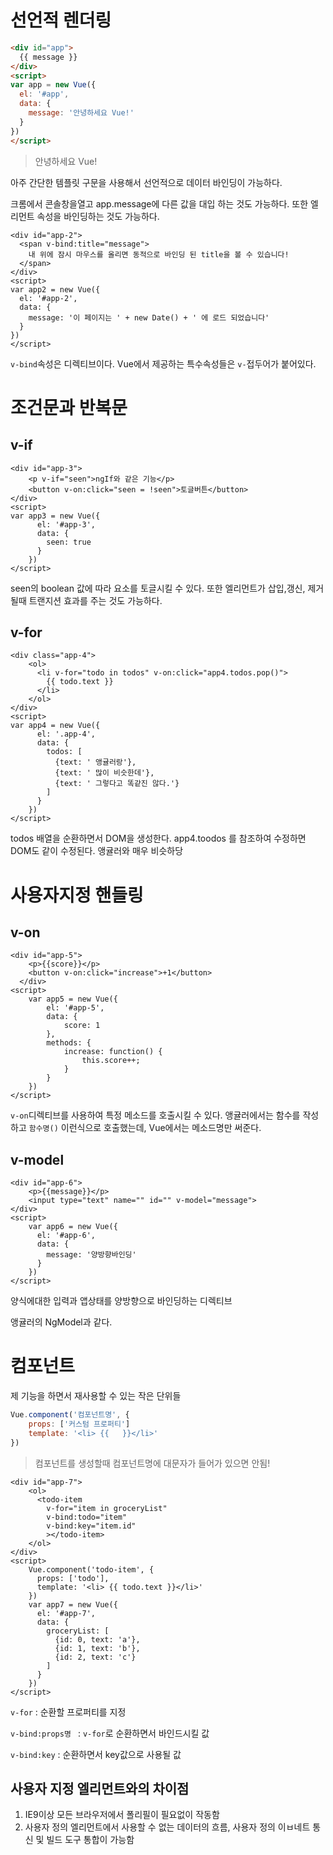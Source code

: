 # 선언적 렌더링

```html
<div id="app">
  {{ message }}
</div>
<script>
var app = new Vue({
  el: '#app',
  data: {
    message: '안녕하세요 Vue!'
  }
})
</script>
```

> 안녕하세요 Vue! 



아주 간단한 템플릿 구문을 사용해서 선언적으로 데이터 바인딩이 가능하다.

크롬에서 콘솔창을열고 app.message에 다른 값을 대입 하는 것도 가능하다.  또한  엘리먼트 속성을 바인딩하는 것도 가능하다.



```vue
<div id="app-2">
  <span v-bind:title="message">
    내 위에 잠시 마우스를 올리면 동적으로 바인딩 된 title을 볼 수 있습니다!
  </span>
</div>
<script>
var app2 = new Vue({
  el: '#app-2',
  data: {
    message: '이 페이지는 ' + new Date() + ' 에 로드 되었습니다'
  }
})
</script>
```

`v-bind`속성은 디렉티브이다. Vue에서 제공하는 특수속성들은 `v-`접두어가 붙어있다.



# 조건문과 반복문



## v-if

```vue
<div id="app-3">
    <p v-if="seen">ngIf와 같은 기능</p>
    <button v-on:click="seen = !seen">토글버튼</button>
</div>
<script>
var app3 = new Vue({
      el: '#app-3',
      data: {
        seen: true
      }
    })
</script>
```

seen의 boolean 값에 따라 요소를 토글시킬 수 있다. 또한 엘리먼트가 삽입,갱신, 제거 될때 트랜지션 효과를 주는 것도 가능하다.



## v-for

```vue
<div class="app-4">
    <ol>
      <li v-for="todo in todos" v-on:click="app4.todos.pop()">
        {{ todo.text }}
      </li>
    </ol>
</div>
<script>
var app4 = new Vue({
      el: '.app-4',
      data: {
        todos: [
          {text: ' 앵귤러랑'},
          {text: ' 많이 비슷한데'},
          {text: ' 그렇다고 똑같진 않다.'}
        ]
      }
    })
</script>
```

todos 배열을 순환하면서 DOM을 생성한다. app4.toodos 를 참조하여 수정하면 DOM도 같이 수정된다. 앵귤러와 매우 비슷하당



# 사용자지정 핸들링

## v-on

```vue
<div id="app-5">
    <p>{{score}}</p>
    <button v-on:click="increase">+1</button>
  </div>
<script>
    var app5 = new Vue({
        el: '#app-5',
        data: {
            score: 1
        },
        methods: {
            increase: function() {
                this.score++;
            }
        }
    })
</script>
```

`v-on`디렉티브를 사용하여 특정 메소드를 호출시킬 수 있다. 앵귤러에서는 함수를 작성하고 `함수명()` 이런식으로 호출했는데, Vue에서는 메소드명만 써준다.



## v-model

```vue
<div id="app-6">
    <p>{{message}}</p>
    <input type="text" name="" id="" v-model="message">
</div>
<script>
    var app6 = new Vue({
      el: '#app-6',
      data: {
        message: '양방향바인딩'
      }
    })
</script>
```

양식에대한 입력과 앱상태를 양방향으로 바인딩하는 디렉티브

앵귤러의 NgModel과 같다.



# 컴포넌트

제 기능을 하면서 재사용할 수 있는 작은 단위들

```javascript
Vue.component('컴포넌트명', {
    props: ['커스텀 프로퍼티']
    template: '<li> {{   }}</li>'
})
```

>  컴포넌트를 생성할때 컴포넌트명에 대문자가 들어가 있으면 안됨!



```vue
<div id="app-7">
    <ol>
      <todo-item
        v-for="item in groceryList" 
        v-bind:todo="item"
        v-bind:key="item.id"
        ></todo-item>
    </ol>
</div>
<script>
    Vue.component('todo-item', {
      props: ['todo'],
      template: '<li> {{ todo.text }}</li>'
    })
    var app7 = new Vue({
      el: '#app-7',
      data: {
        groceryList: [
          {id: 0, text: 'a'},
          {id: 1, text: 'b'},
          {id: 2, text: 'c'}
        ]
      }
    })
</script>
```

`v-for` : 순환할 프로퍼티를 지정

`v-bind:props명 ` : `v-for`로 순환하면서 바인드시킬 값

`v-bind:key` : 순환하면서 key값으로 사용될 값  



## 사용자 지정 엘리먼트와의 차이점

1. IE9이상 모든 브라우저에서 폴리필이 필요없이 작동함
2. 사용자 정의 엘리먼트에서 사용할 수 없는 데이터의 흐름, 사용자 정의 이ㅂ네트 통신 및 빌드 도구 통합이 가능함